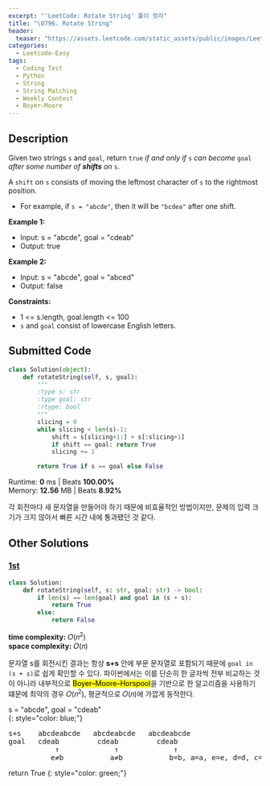 ```yaml
---
excerpt: "'LeetCode: Rotate String' 풀이 정리"
title: "\0796. Rotate String"
header:
  teaser: "https://assets.leetcode.com/static_assets/public/images/LeetCode_Sharing.png"
categories:
  - Leetcode-Easy
tags:
  - Coding Test
  - Python
  - String
  - String Matching
  - Weekly Contest
  - Boyer–Moore
---
```


## <i class="fa-solid fa-file-lines"></i> Description

Given two strings `s` and `goal`, return `true` *if and only if* `s` *can become* `goal` *after some number of **shifts** on* `s`.

A `shift` on `s` consists of moving the leftmost character of `s` to the rightmost position.

- For example, if `s = "abcde"`, then it will be `"bcdea"` after one shift.

**Example 1:**

- Input: s = "abcde", goal = "cdeab"
- Output: true

**Example 2:**

- Input: s = "abcde", goal = "abced"
- Output: false

**Constraints:**

- 1 <= s.length, goal.length <= 100
- `s` and `goal` consist of lowercase English letters.

## <i class="fa-solid fa-cloud-arrow-up"></i> Submitted Code

```python
class Solution(object):
    def rotateString(self, s, goal):
        """
        :type s: str
        :type goal: str
        :rtype: bool
        """
        slicing = 0
        while slicing < len(s)-1:
            shift = s[slicing+1:] + s[:slicing+1]
            if shift == goal: return True
            slicing += 1

        return True if s == goal else False
```
<i class="fa-solid fa-clock"></i> Runtime: **0** ms \| Beats **100.00%**    
<i class="fa-solid fa-memory"></i> Memory: **12.56** MB \| Beats **8.92%**

각 회전마다 새 문자열을 만들어야 하기 때문에 비효율적인 방법이지만, 문제의 입력 크기가 크지 않아서 빠른 시간 내에 통과됐던 것 같다.

## <i class="fa-solid fa-flask"></i> Other Solutions

### <a href="https://leetcode.com/problems/rotate-string/solutions/7197304/easy-solution-by-nitin_joshi77-j0qs/" target="_blank">1st</a>

```python
class Solution:
    def rotateString(self, s: str, goal: str) -> bool:
        if len(s) == len(goal) and goal in (s + s):
            return True
        else:
            return False
```
<i class="fa-solid fa-clock"></i> **time complexity:** 𝑂(𝑛<sup>2</sup>)    
<i class="fa-solid fa-memory"></i> **space complexity:** 𝑂(𝑛)           

문자열 s를 회전시킨 결과는 항상 **s+s** 안에 부문 문자열로 포함되기 때문에 `goal in (s + s)`로 쉽게 확인할 수 있다. 파이썬에서는 이를 단순히 한 글자씩 전부 비교하는 것이 아니라 내부적으로 <mark>Boyer–Moore–Horspool</mark>을 기반으로 한 알고리즘을 사용하기 떄문에 최악의 경우 𝑂(𝑛<sup>2</sup>), 평균적으로 𝑂(𝑛)에 가깝게 동작한다.

s = "abcde", goal = "cdeab"    
{: style="color: blue;"}
<pre>
s+s    abcdeabcde   abcdeabcde   abcdeabcde
goal   cdeab         cdeab         cdeab 
           ↑             ↑             ↑
          e≠b           a≠b           b=b, a=a, e=e, d=d, c=c
</pre>

return True
{: style="color: green;"}